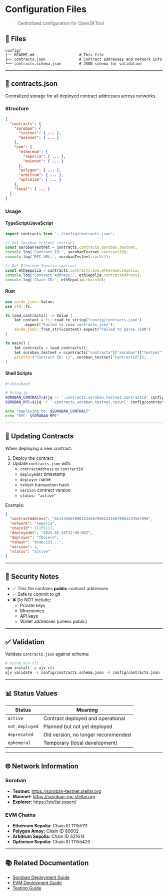 # Configuration Files

> Centralized configuration for OpenZKTool

## 📁 Files

```
config/
├── README.md                    # This file
├── contracts.json               # Contract addresses and network info
└── contracts.schema.json        # JSON schema for validation
```

---

## 📝 contracts.json

Centralized storage for all deployed contract addresses across networks.

### Structure

```json
{
  "contracts": {
    "soroban": {
      "testnet": { ... },
      "mainnet": { ... }
    },
    "evm": {
      "ethereum": {
        "sepolia": { ... },
        "mainnet": { ... }
      },
      "polygon": { ... },
      "arbitrum": { ... },
      "optimism": { ... }
    },
    "local": { ... }
  }
}
```

### Usage

#### TypeScript/JavaScript

```typescript
import contracts from '../config/contracts.json';

// Get Soroban testnet contract
const sorobanTestnet = contracts.contracts.soroban.testnet;
console.log('Contract ID:', sorobanTestnet.contractId);
console.log('RPC URL:', sorobanTestnet.rpcUrl);

// Get Ethereum Sepolia contract
const ethSepolia = contracts.contracts.evm.ethereum.sepolia;
console.log('Contract Address:', ethSepolia.contractAddress);
console.log('Chain ID:', ethSepolia.chainId);
```

#### Rust

```rust
use serde_json::Value;
use std::fs;

fn load_contracts() -> Value {
    let content = fs::read_to_string("config/contracts.json")
        .expect("Failed to read contracts.json");
    serde_json::from_str(&content).expect("Failed to parse JSON")
}

fn main() {
    let contracts = load_contracts();
    let soroban_testnet = &contracts["contracts"]["soroban"]["testnet"];
    println!("Contract ID: {}", soroban_testnet["contractId"]);
}
```

#### Shell Scripts

```bash
#!/bin/bash

# Using jq
SOROBAN_CONTRACT=$(jq -r '.contracts.soroban.testnet.contractId' config/contracts.json)
SOROBAN_RPC=$(jq -r '.contracts.soroban.testnet.rpcUrl' config/contracts.json)

echo "Deploying to: $SOROBAN_CONTRACT"
echo "RPC: $SOROBAN_RPC"
```

---

## 🔄 Updating Contracts

When deploying a new contract:

1. Deploy the contract
2. Update `contracts.json` with:
   - `contractAddress` or `contractId`
   - `deployedAt` timestamp
   - `deployer` name
   - `txHash` transaction hash
   - `version` contract version
   - `status: "active"`

Example:

```json
{
  "contractAddress": "0x1234567890123456789012345678901234567890",
  "network": "sepolia",
  "chainId": 11155111,
  "deployedAt": "2025-01-14T12:00:00Z",
  "deployer": "fboiero",
  "txHash": "0xabc123...",
  "version": 4,
  "status": "active"
}
```

---

## 🔐 Security Notes

- ✅ This file contains **public** contract addresses
- ✅ Safe to commit to git
- ❌ Do NOT include:
  - Private keys
  - Mnemonics
  - API keys
  - Wallet addresses (unless public)

---

## ✅ Validation

Validate `contracts.json` against schema:

```bash
# Using ajv-cli
npm install -g ajv-cli
ajv validate -s config/contracts.schema.json -d config/contracts.json
```

---

## 📊 Status Values

| Status | Meaning |
|--------|---------|
| `active` | Contract deployed and operational |
| `not_deployed` | Planned but not yet deployed |
| `deprecated` | Old version, no longer recommended |
| `ephemeral` | Temporary (local development) |

---

## 🌐 Network Information

### Soroban
- **Testnet:** https://soroban-testnet.stellar.org
- **Mainnet:** https://soroban-rpc.stellar.org
- **Explorer:** https://stellar.expert/

### EVM Chains
- **Ethereum Sepolia:** Chain ID 11155111
- **Polygon Amoy:** Chain ID 80002
- **Arbitrum Sepolia:** Chain ID 421614
- **Optimism Sepolia:** Chain ID 11155420

---

## 📚 Related Documentation

- [Soroban Deployment Guide](../docs/deployment/SOROBAN.md)
- [EVM Deployment Guide](../docs/deployment/EVM.md)
- [Testing Guide](../docs/testing/README.md)
